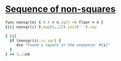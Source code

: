 [1]: http://rosettacode.org/wiki/Sequence_of_non-squares

# [Sequence of non-squares][1]

```ruby
func nonsqr(n) { 0.5 + n.sqrt -> floor + n }
{|i| nonsqr(i) }.map(1..22).join(' ').say

{ |i|
  if (nonsqr(i).is_sqr) {
     die "Found a square in the sequence: #{i}"
  }
} << 1..1e6
```
